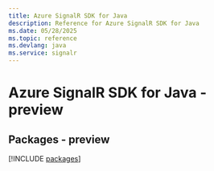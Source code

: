 ```yaml
---
title: Azure SignalR SDK for Java
description: Reference for Azure SignalR SDK for Java
ms.date: 05/28/2025
ms.topic: reference
ms.devlang: java
ms.service: signalr
---
```

# Azure SignalR SDK for Java - preview
## Packages - preview
[!INCLUDE [packages](signalr-index.md)]